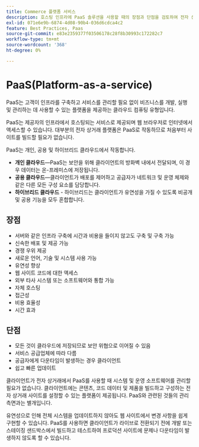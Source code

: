 ```yaml
---
title: Commerce 플랫폼 서비스
description: 호스팅 인프라에 PaaS 솔루션을 사용할 때의 장점과 단점을 검토하여 전자 상거래 프로젝트에 적합한 사항을 결정하십시오.
exl-id: 071e6e9b-6874-4d08-90b4-036d6cdca4c2
feature: Best Practices, Paas
source-git-commit: e83e2359377f03506178c28f8b30993c172282c7
workflow-type: tm+mt
source-wordcount: '368'
ht-degree: 0%

---
```


# PaaS(Platform-as-a-service)

PaaS는 고객이 인프라를 구축하고 서비스를 관리할 필요 없이 비즈니스를 개발, 실행 및 관리하는 데 사용할 수 있는 플랫폼을 제공하는 클라우드 컴퓨팅 유형입니다.

PaaS는 제공자의 인프라에서 호스팅되는 서비스로 제공되며 웹 브라우저로 인터넷에서 액세스할 수 있습니다. 대부분의 전자 상거래 플랫폼은 PaaS로 작동하므로 처음부터 사이트를 빌드할 필요가 없습니다.

PaaS는 개인, 공용 및 하이브리드 클라우드에서 작동합니다.

- **개인 클라우드**—PaaS는 보안을 위해 클라이언트의 방화벽 내에서 전달되며, 이 경우 데이터는 온-프레미스에 저장됩니다.
- **공용 클라우드**—클라이언트가 배포를 제어하고 공급자가 네트워크 및 운영 체제와 같은 다른 모든 구성 요소를 담당합니다.
- **하이브리드 클라우드** - 하이브리드는 클라이언트가 유연성을 가질 수 있도록 비공개 및 공용 기능을 모두 혼합합니다.

## 장점

- 서버와 같은 인프라 구축에 시간과 비용을 들이지 않고도 구축 및 구축 가능
- 신속한 배포 및 제공 가능
- 경쟁 우위 제공
- 새로운 언어, 기술 및 시스템 사용 가능
- 유연성 향상
- 웹 사이트 코드에 대한 액세스
- 외부 타사 시스템 또는 소프트웨어와 통합 가능
- 자체 호스팅
- 접근성
- 비용 효율성
- 시간 효과

## 단점

- 모든 것이 클라우드에 저장되므로 보안 위협으로 이어질 수 있음
- 서비스 공급업체에 따라 다름
- 공급자에게 다운타임이 발생하는 경우
클라이언트
- 쉽고 빠른 업데이트

클라이언트가 전자 상거래에서 PaaS를 사용할 때 시스템 및 운영 소프트웨어를 관리할 필요가 없습니다. 클라이언트에는 콘텐츠, 코드 데이터 및 제품을 빌드하고 구성하는 전자 상거래 사이트를 설정할 수 있는 플랫폼이 제공됩니다. PaaS와 관련된 것들의 관리 측면과는 별개입니다.

유연성으로 인해 전체 시스템을 업데이트하지 않아도 웹 사이트에서 변경 사항을 쉽게 구현할 수 있습니다. PaaS를 사용하면 클라이언트가 라이브로 전환되기 전에 개발 또는 스테이징 샌드박스에서 빌드하고 테스트하여 프로덕션 사이트에 문제나 다운타임이 발생하지 않도록 할 수 있습니다.
